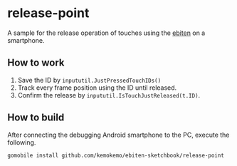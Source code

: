 # release-point

A sample for the release operation of touches using the [ebiten](https://github.com/hajimehoshi/ebiten) on a smartphone.

## How to work

1. Save the ID by `inpututil.JustPressedTouchIDs()`
2. Track every frame position using the ID until released.
3. Confirm the release by `inpututil.IsTouchJustReleased(t.ID)`.

## How to build

After connecting the debugging Android smartphone to the PC, execute the following.

```
gomobile install github.com/kemokemo/ebiten-sketchbook/release-point
```
